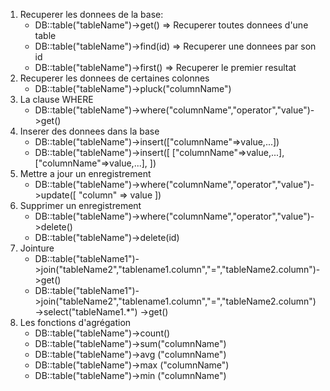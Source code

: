 1. Recuperer les donnees de la base:
    - DB::table("tableName")->get()
        => Recuperer toutes donnees d'une table
    - DB::table("tableName")->find(id)
        => Recuperer une donnees par son id
    - DB::table("tableName")->first()
        => Recuperer le premier resultat
2. Recuperer les donnees de certaines colonnes
    - DB::table("tableName")->pluck("columnName")
3. La clause WHERE
    - DB::table("tableName")->where("columnName","operator","value")->get()
4. Inserer des donnees dans la base
    - DB::table("tableName")->insert(["columnName"=>value,...])
    - DB::table("tableName")->insert([
        ["columnName"=>value,...],
        ["columnName"=>value,...],
    ])
5. Mettre a jour un enregistrement
    - DB::table("tableName")->where("columnName","operator","value")->update([
        "column"    => value
    ])
6. Supprimer un enregistrement
    - DB::table("tableName")->where("columnName","operator","value")->delete()
    - DB::table("tableName")->delete(id) 
6. Jointure
    - DB::table("tableName1")->join("tableName2","tablename1.column","=","tableName2.column")->get()
    - DB::table("tableName1")->join("tableName2","tablename1.column","=","tableName2.column")
    ->select("tableName1.*")
    ->get()
7. Les fonctions d'agrégation
    - DB::table("tableName")->count()
    - DB::table("tableName")->sum("columnName")
    - DB::table("tableName")->avg ("columnName")
    - DB::table("tableName")->max ("columnName")
    - DB::table("tableName")->min ("columnName")

